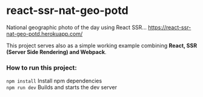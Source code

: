 # react-ssr-nat-geo-potd
National geographic photo of the day using React SSR... https://react-ssr-nat-geo-potd.herokuapp.com/

This project serves also as a simple working example combining <b>React, SSR (Server Side Rendering) and Webpack</b>.

### How to run this project:
```npm install``` Install npm dependencies<br>
```npm run dev``` Builds and starts the dev server<br>
